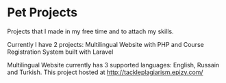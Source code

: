 # Pet Projects
Projects that I made in my free time and to attach my skills. 

Currently I have 2 projects: Multilingual Website with PHP and Course Registration System built with Laravel

Multilingual Website currently has 3 supported languages: English, Russain and Turkish. This project hosted at http://tackleplagiarism.epizy.com/ 
